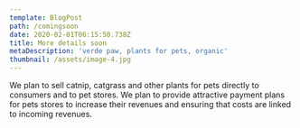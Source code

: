 ```yaml
---
template: BlogPost
path: /comingsoon
date: 2020-02-01T06:15:50.738Z
title: More details soon
metaDescription: 'verde paw, plants for pets, organic'
thumbnail: /assets/image-4.jpg
---
```

We plan to sell catnip, catgrass and other plants for pets directly to consumers and to pet stores.  We plan to provide attractive payment plans for pets stores to increase their revenues and ensuring that costs are linked to incoming revenues.
